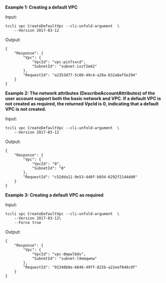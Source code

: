 **Example 1: Creating a default VPC**



Input: 

```
tccli vpc CreateDefaultVpc --cli-unfold-argument  \
    --Version 2017-03-12
```

Output: 
```
{
    "Response": {
        "Vpc": {
            "VpcId": "vpc-pin7sxcd",
            "SubnetId": "subnet-ixzf2m42"
        },
        "RequestId": "a2353d77-5c08-49c4-a28a-632a8af5e294"
    }
}
```

**Example 2: The network attributes (DescribeAccountAttributes) of the user account support both the basic network and VPC. If a default VPC is not created as required, the returned VpcId is 0, indicating that a default VPC is not created.**



Input: 

```
tccli vpc CreateDefaultVpc --cli-unfold-argument  \
    --Version 2017-03-12
```

Output: 
```
{
    "Response": {
        "Vpc": {
            "VpcId": "0",
            "SubnetId": "0"
        },
        "RequestId": "c52dda11-9e53-440f-b034-6292f2144dd0"
    }
}
```

**Example 3: Creating a default VPC as required**



Input: 

```
tccli vpc CreateDefaultVpc --cli-unfold-argument  \
    --Version 2017-03-12\
    --Force true
```

Output: 
```
{
    "Response": {
        "Vpc": {
            "VpcId": "vpc-8mpwlbdv",
            "SubnetId": "subnet-l9emqwnw"
        },
        "RequestId": "91348b0a-6846-49ff-822b-a21eef848c9f"
    }
}
```

